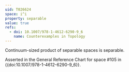```yaml
---
uid: T026624
space: i^i
property: separable
value: true
refs:
  - doi: 10.1007/978-1-4612-6290-9_6
    name: Counterexamples in Topology
---
```

Continuum-sized product of separable spaces is separable.

Asserted in the General Reference Chart for space #105 in
{{doi:10.1007/978-1-4612-6290-9_6}}.
